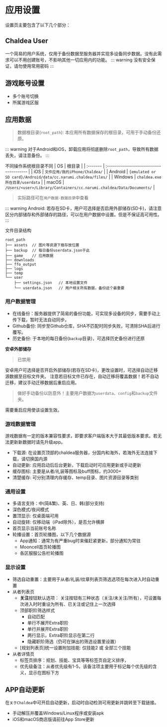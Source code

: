# 应用设置

设置页主要包含了以下几个部分：

## Chaldea User
一个简易的用户系统，仅用于备份数据至服务器并实现多设备同步数据。没有此需求可以不用创建账号，不影响其他一切应用内的功能。
::: warning
没有安全保证，请勿使用常用密码
:::

## 游戏账号设置
* 多个账号切换
* 所属游戏区服

## 应用数据
> 数据根目录(`root_path`): 本应用所有数据保存的根目录，可用于手动备份还原。

::: warning
对于Android和iOS，卸载应用将彻底删除`root_path`，导致所有数据丢失，请注意备份。
:::

不同操作系统根目录不同
| OS       | 根目录                                   |
| :------- | :-------------------------------------- |
| iOS      | `文件应用/我的iPhone/Chaldea/`            |
| Android  | `{emulated or SD card}/Android/data/cc.narumi.chaldea/files/` |
| Windows  | `chaldea.exe所在目录/userdata`            |
| macOS    | `/Users/<user>/Library/Containers/cc.narumi.chaldea/Data/Documents/` |
> 实际路径可在`用户数据-数据目录`中查看

::: warning
Android: 若存在SD卡，用户可选择是否启用外部储存(SD卡)，请注意区分内部储存和外部储存的路径，可以在用户数据中设置。但是不保证高可用性。
:::

文件目录结构
```:no-line-numbers
root_path
├── assets  // 图片等资源下载存放位置
├── backup  // 每日备份userdata.json于此
├── game    // 应用数据
├── downloads
├── ffo_output
├── logs
├── temp
└── user
    ├── settings.json   // 本地设置文件
    └── userdata.json   // 用户相关所有数据，备份这个最重要
```

### 用户数据管理
- 在线备份：服务器提供了简易的备份功能，可实现多设备的同步，需要手动上传下载，暂时无法自动同步。
- Github备份: 同步至Github仓库，SHA不匹配时同步失败，可清除SHA后进行覆写。
- 历史备份: 于本地的每日备份(`backup`目录)，可选择历史备份进行还原

**安卓外部储存**
> 已禁用

安卓用户可选择是否开启外部储存(若存在SD卡)，更改设置时，可选择自动迁移源数据至目标文件夹。
注意若目标文件已存在，自动迁移将覆盖数据！若不自动迁移，建议手动迁移数据后重启应用。

> 做好手动备份以防意外！主要用户数据为`userdata`、`config`和`backup`文件夹。

需要重启应用使该设置生效。

### 游戏数据管理
游戏数据有一定的版本兼容性要求，即要求客户端版本大于其最低版本要求。若无法更新新数据时请先升级app。

* 下载源: 在设置页顶部的chaldea服务器，分国内和海外，若海外无法连接下载，请切换国内源
* 自动更新: 应用启动后后台更新，下载启动时可应用更新或手动更新
* 缓存图标: 主要是从者/礼装等图标及buff图标，约3000+
* 清楚缓存: 可分别清理内存缓存、temp目录、图片资源目录等类别

### 通用设置
* 多语言支持：中(简&繁)、英、日、韩(部分支持)
* 深色模式/夜间模式
* 置顶显示: 仅桌面端可用
* 自动旋转: 仅移动端（iPad除外），是否允许横屏
* 首页显示当前账号名称
* 轮播设置：首页轮播图，以下几个数据源
  * App通知：通常为有严重bug时来催赶紧更新，部分通知为常驻
  * Mooncell首页轮播图
  * 各区服服公告栏轮播图

### 显示设置
* 筛选自动重置：主要用于从者/礼装/纹章列表页筛选选项在每次进入时自动重置
* 从者列表页
  * **关注**按钮默认选项：
  关注按钮有三种状态（关注/未关注/所有），可设置每次进入时时重设为所有、已关注或记住上一次选择
  * 顶部职阶筛选样式
    - 自动匹配
    - 单行不展开Extra职阶
    - 单行并展开Extra职阶
    - 两行显示，Extra职阶显示在第二行
    - 隐藏职阶筛选（仍可在弹出的筛选设置里设置）
  * [规划列表页]统一设置附加技能: 仅技能2 或 全部三个技能
* 从者详情页
  * 标签页排序：规划、技能、宝具等等标签页自定义排序，
  * 优先级备注：从者优先级有1-5，该备注项主要用于标记每个优先级的含义，显示在图标下方

## APP自动更新
在`关于Chaldea`中可开启自动更新，启动时自动检测可用更新并跳转至下载链接。
- 手动解压并覆盖Windows/Linux程序或安装apk
- iOS和macOS商店版请前往App Store更新
